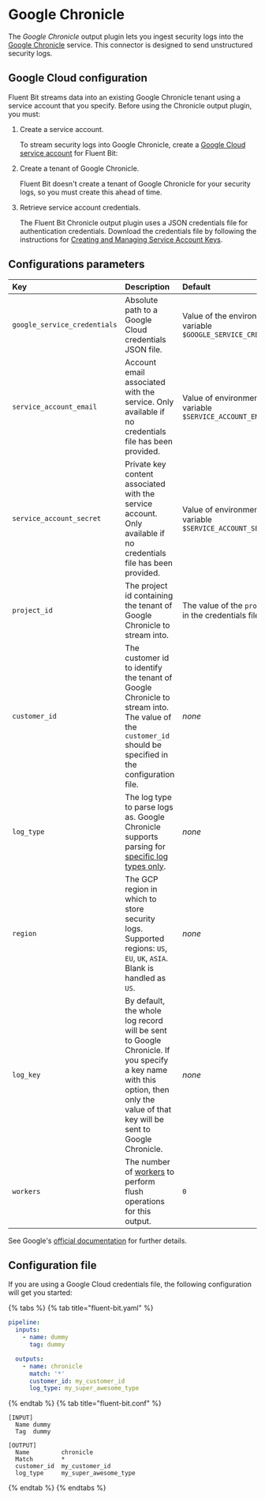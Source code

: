 # Google Chronicle

The _Google Chronicle_ output plugin lets you ingest security logs into the [Google Chronicle](https://chronicle.security/) service. This connector is designed to send unstructured security logs.

## Google Cloud configuration

Fluent Bit streams data into an existing Google Chronicle tenant using a service account that you specify. Before using the Chronicle output plugin, you must:

1. Create a service account.

   To stream security logs into Google Chronicle, create a [Google Cloud service account](https://cloud.google.com/iam/docs/creating-managing-service-accounts) for Fluent Bit:

1. Create a tenant of Google Chronicle.

   Fluent Bit doesn't create a tenant of Google Chronicle for your security logs, so you must create this ahead of time.

1. Retrieve service account credentials.

   The Fluent Bit Chronicle output plugin uses a JSON credentials file for authentication credentials. Download the credentials file by following the instructions for [Creating and Managing Service Account Keys](https://cloud.google.com/iam/docs/creating-managing-service-account-keys).

## Configurations parameters

| Key | Description | Default |
| :--- | :--- | :--- |
| `google_service_credentials` | Absolute path to a Google Cloud credentials JSON file. | Value of the environment variable `$GOOGLE_SERVICE_CREDENTIALS` |
| `service_account_email` | Account email associated with the service. Only available if no credentials file has been provided. | Value of environment variable `$SERVICE_ACCOUNT_EMAIL` |
| `service_account_secret` | Private key content associated with the service account. Only available if no credentials file has been provided. | Value of environment variable `$SERVICE_ACCOUNT_SECRET` |
| `project_id` | The project id containing the tenant of Google Chronicle to stream into. | The value of the `project_id` in the credentials file |
| `customer_id` | The customer id to identify the tenant of Google Chronicle to stream into. The value of the `customer_id` should be specified in the configuration file. | _none_ |
| `log_type` | The log type to parse logs as. Google Chronicle supports parsing for [specific log types only](https://cloud.google.com/chronicle/docs/ingestion/parser-list/supported-default-parsers). | _none_ |
| `region` | The GCP region in which to store security logs. Supported regions: `US`, `EU`, `UK`, `ASIA`. Blank is handled as `US`. | _none_ |
| `log_key` | By default, the whole log record will be sent to Google Chronicle. If you specify a key name with this option, then only the value of that key will be sent to Google Chronicle. | _none_ |
| `workers` | The number of [workers](../../administration/multithreading.md#outputs) to perform flush operations for this output. | `0` |

See Google's [official documentation](https://cloud.google.com/chronicle/docs/reference/ingestion-api) for further details.

## Configuration file

If you are using a Google Cloud credentials file, the following configuration will get you started:

{% tabs %}
{% tab title="fluent-bit.yaml" %}

```yaml
pipeline:
  inputs:
    - name: dummy
      tag: dummy

  outputs:
    - name: chronicle
      match: '*'
      customer_id: my_customer_id
      log_type: my_super_awesome_type
```

{% endtab %}
{% tab title="fluent-bit.conf" %}

```text
[INPUT]
  Name dummy
  Tag  dummy

[OUTPUT]
  Name         chronicle
  Match        *
  customer_id  my_customer_id
  log_type     my_super_awesome_type
```

{% endtab %}
{% endtabs %}
